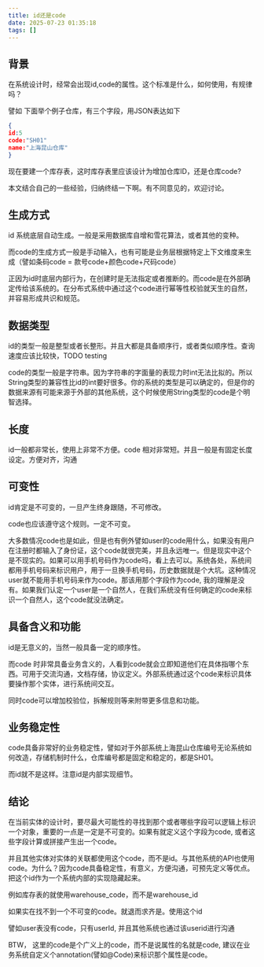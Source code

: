 ```yaml
---
title: id还是code
date: 2025-07-23 01:35:18
tags: []
---
```


## 背景

在系统设计时，经常会出现id,code的属性。这个标准是什么，如何使用，有规律吗？

譬如 下面举个例子仓库，有三个字段，用JSON表达如下

```json
{
id:5
code:"SH01"
name:"上海昆山仓库"
}
```

<!-- more -->

现在要建一个库存表，这时库存表里应该设计为增加仓库ID，还是仓库code?

本文结合自己的一些经验，归纳终结一下啊。有不同意见的，欢迎讨论。

## 生成方式

id 系统底层自动生成。一般是采用数据库自增和雪花算法，或者其他的变种。

而code的生成方式一般是手动输入，也有可能是业务层根据特定上下文维度来生成（譬如条码code = 款号code+颜色code+尺码code）

正因为id时底层内部行为，在创建时是无法指定或者推断的。而code是在外部确定传给该系统的。在分布式系统中通过这个code进行幂等性校验就天生的自然，并容易形成共识和规范。

## 数据类型

id的类型一般是整型或者长整形。并且大都是具备顺序行，或者类似顺序性。查询速度应该比较快，TODO testing

code的类型一般是字符串。因为字符串的字面量的表现力时int无法比拟的。所以String类型的兼容性比id的int要好很多。你的系统的类型是可以确定的，但是你的数据来源有可能来源于外部的其他系统，这个时候使用String类型的code是个明智选择。

## 长度

id一般都非常长，使用上非常不方便。code 相对非常短。并且一般是有固定长度设定。方便对齐，沟通

## 可变性

id肯定是不可变的，一旦产生终身跟随，不可修改。

code也应该遵守这个规则。一定不可变。

大多数情况code也是如此，但是也有例外譬如user的code用什么，如果没有用户在注册时都输入了身份证，这个code就很完美，并且永远唯一。但是现实中这个是不现实的。如果可以用手机号码作为code吗，看上去可以。系统各处，系统间都用手机号码来标识用户，用于一旦换手机号码，历史数据就是个大坑。这种情况user就不能用手机号码来作为code。那该用那个字段作为code, 我的理解是没有。如果我们认定一个user是一个自然人，在我们系统没有任何确定的code来标识一个自然人，这个code就没法确定。

## 具备含义和功能

id是无意义的，当然一般具备一定的顺序性。

而code 时非常具备业务含义的，人看到code就会立即知道他们在具体指哪个东西。可用于交流沟通，文档存储，协议定义。外部系统通过这个code来标识具体要操作那个实体，进行系统间交互。

同时code可以增加校验位，拆解规则等来附带更多信息和功能。

## 业务稳定性

code具备非常好的业务稳定性，譬如对于外部系统上海昆山仓库编号无论系统如何改造，存储机制时什么，仓库编号都是固定和稳定的，都是SH01。

而id就不是这样。注意id是内部实现细节。

## 结论

在当前实体的设计时，要尽最大可能性的寻找到那个或者哪些字段可以逻辑上标识一个对象，重要的一点是一定是不可变的。如果有就定义这个字段为code, 或者这些字段计算或拼接产生出一个code。

并且其他实体对实体的关联都使用这个code，而不是id。与其他系统的API也使用code。为什么？因为code具备稳定性，有意义，方便沟通，可预先定义等优点。把这个id作为一个系统内部的实现隐藏起来。

例如库存表的就使用warehouse_code，而不是warehouse_id

如果实在找不到一个不可变的code。就退而求齐是。使用这个id

譬如user表没有code，只有userId, 并且其他系统也通过该userid进行沟通

BTW， 这里的code是个广义上的code，而不是说属性的名就是code, 建议在业务系统自定义个annotation(譬如@Code)来标识那个属性是code。
